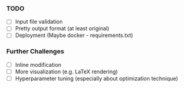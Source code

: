 ### TODO

- [ ] Input file validation
- [ ] Pretty output format (at least original)
- [ ] Deployment (Maybe docker - requirements.txt)

### Further Challenges

- [ ] Inline modification
- [ ] More visualization (e.g. LaTeX rendering)
- [ ] Hyperparameter tuning (especially about optimization technique)
